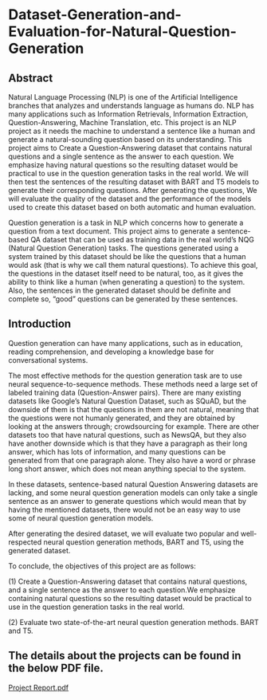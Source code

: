# Dataset-Generation-and-Evaluation-for-Natural-Question-Generation

## Abstract
Natural Language Processing (NLP) is one of the Artificial Intelligence
branches that analyzes and understands language as humans
do. NLP has many applications such as Information Retrievals, Information
Extraction, Question-Answering, Machine Translation,
etc. This project is an NLP project as it needs the machine to understand
a sentence like a human and generate a natural-sounding
question based on its understanding. This project aims to Create a
Question-Answering dataset that contains natural questions and
a single sentence as the answer to each question. We emphasize
having natural questions so the resulting dataset would be practical
to use in the question generation tasks in the real world. We will
then test the sentences of the resulting dataset with BART and T5
models to generate their corresponding questions. After generating
the questions, We will evaluate the quality of the dataset and the
performance of the models used to create this dataset based on both
automatic and human evaluation.

Question generation is a task in NLP which concerns how to generate
a question from a text document. This project aims to generate
a sentence-based QA dataset that can be used as training data in
the real world’s NQG (Natural Question Generation) tasks. The
questions generated using a system trained by this dataset should
be like the questions that a human would ask (that is why we call
them natural questions). To achieve this goal, the questions in the
dataset itself need to be natural, too, as it gives the ability to think
like a human (when generating a question) to the system. Also, the
sentences in the generated dataset should be definite and complete
so, “good” questions can be generated by these sentences.

## Introduction

Question generation can have many applications, such as in
education, reading comprehension, and developing a knowledge
base for conversational systems.

The most effective methods for the question generation task are
to use neural sequence-to-sequence methods. These methods need
a large set of labeled training data (Question-Answer pairs). There
are many existing datasets like Google’s Natural Question Dataset,
such as SQuAD, but the downside of them is that the questions in
them are not natural, meaning that the questions were not humanly
generated, and they are obtained by looking at the answers through;
crowdsourcing for example. There are other datasets too that have
natural questions, such as NewsQA, but they also have another
downside which is that they have a paragraph as their long answer,
which has lots of information, and many questions can be generated
from that one paragraph alone. They also have a word or phrase
long short answer, which does not mean anything special to the
system.

In these datasets, sentence-based natural Question Answering
datasets are lacking, and some neural question generation models
can only take a single sentence as an answer to generate questions
which would mean that by having the mentioned datasets, there
would not be an easy way to use some of neural question generation
models.

After generating the desired dataset, we will evaluate two popular
and well-respected neural question generation methods, BART
and T5, using the generated dataset.

To conclude, the objectives of this project are as follows:

(1) Create a Question-Answering dataset that contains natural
questions, and a single sentence as the answer to each
question.We emphasize containing natural questions so the
resulting dataset would be practical to use in the question
generation tasks in the real world.

(2) Evaluate two state-of-the-art neural question generation
methods. BART and T5.



## The details about the projects can be found in the below PDF file.

[Project Report.pdf](https://github.com/razaviah/Dataset-Generation-and-Evaluation-for-Natural-Question-Generation/files/9128412/Final.Project.Report_Amirhossein.Razavi_EECS4088_Professor.An_V2.pdf)
